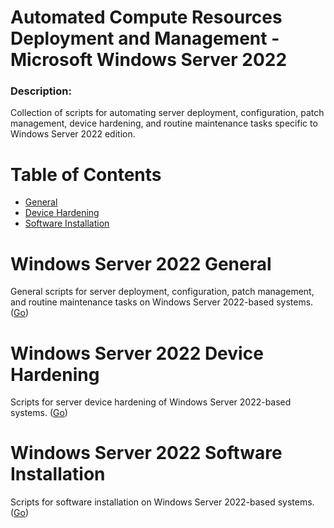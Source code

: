 Automated Compute Resources Deployment and Management - Microsoft Windows Server 2022
===========================

### Description:

Collection of scripts for automating server deployment, configuration, patch management, device hardening, and routine maintenance tasks specific to Windows Server 2022 edition.

# Table of Contents

- [General](#windows-server-2022-general)
- [Device Hardening](#windows-server-2022-device-hardening)
- [Software Installation](#windows-server-2022-software-installation)

# Windows Server 2022 General

General scripts for server deployment, configuration, patch management, and routine maintenance tasks on Windows Server 2022-based systems. ([Go](general))

# Windows Server 2022 Device Hardening

Scripts for server device hardening of Windows Server 2022-based systems. ([Go](hardening))

# Windows Server 2022 Software Installation

Scripts for software installation on Windows Server 2022-based systems. ([Go](software))
